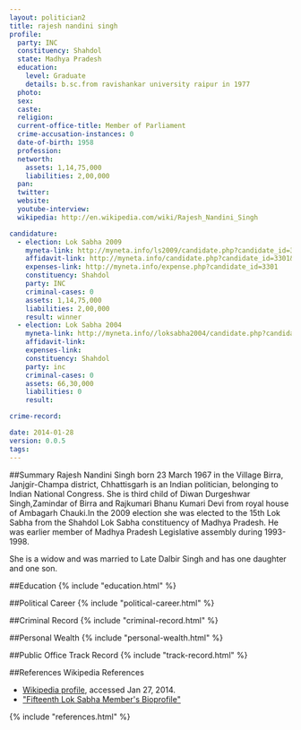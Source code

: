 ```yaml
---
layout: politician2
title: rajesh nandini singh
profile: 
  party: INC
  constituency: Shahdol
  state: Madhya Pradesh
  education: 
    level: Graduate
    details: b.sc.from ravishankar university raipur in 1977
  photo: 
  sex: 
  caste: 
  religion: 
  current-office-title: Member of Parliament
  crime-accusation-instances: 0
  date-of-birth: 1958
  profession: 
  networth: 
    assets: 1,14,75,000
    liabilities: 2,00,000
  pan: 
  twitter: 
  website: 
  youtube-interview: 
  wikipedia: http://en.wikipedia.com/wiki/Rajesh_Nandini_Singh

candidature: 
  - election: Lok Sabha 2009
    myneta-link: http://myneta.info/ls2009/candidate.php?candidate_id=3301
    affidavit-link: http://myneta.info/candidate.php?candidate_id=3301&scan=original
    expenses-link: http://myneta.info/expense.php?candidate_id=3301
    constituency: Shahdol 
    party: INC
    criminal-cases: 0
    assets: 1,14,75,000
    liabilities: 2,00,000
    result: winner 
  - election: Lok Sabha 2004
    myneta-link: http://myneta.info//loksabha2004/candidate.php?candidate_id=2247
    affidavit-link: 
    expenses-link: 
    constituency: Shahdol 
    party: inc
    criminal-cases: 0
    assets: 66,30,000
    liabilities: 0
    result:  

crime-record: 

date: 2014-01-28
version: 0.0.5
tags: 
---
```

##Summary
Rajesh Nandini Singh born 23 March 1967 in the Village Birra, Janjgir-Champa district, Chhattisgarh is an Indian politician, belonging to Indian National Congress. She is third child of Diwan Durgeshwar Singh,Zamindar of Birra and Rajkumari Bhanu Kumari Devi from royal house of Ambagarh Chauki.In the 2009 election she was elected to the 15th Lok Sabha from the Shahdol Lok Sabha constituency of Madhya Pradesh. He was earlier member of Madhya Pradesh Legislative assembly during 1993-1998.

She is a widow and was married to Late Dalbir Singh and has one daughter and one son.


##Education
{% include "education.html" %}


##Political Career
{% include "political-career.html" %}


##Criminal Record
{% include "criminal-record.html" %}


##Personal Wealth
{% include "personal-wealth.html" %}


##Public Office Track Record
{% include "track-record.html" %}


##References
Wikipedia References
- [Wikipedia profile]({{page.profile.wikipedia}}), accessed Jan 27, 2014.
- ["Fifteenth Lok Sabha Member's Bioprofile"][wiki1]

[wiki1]: http://164.100.47.132/LssNew/Members/Biography.aspx?mpsno=4253


{% include "references.html" %}